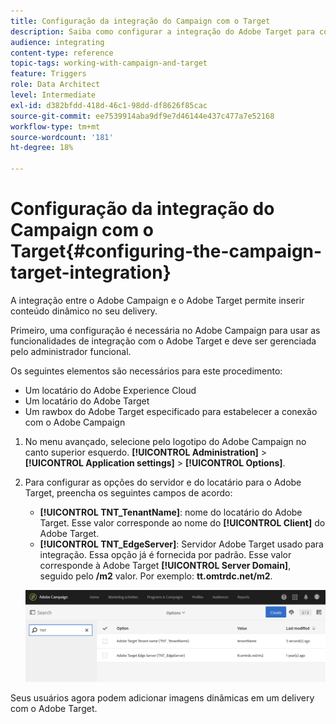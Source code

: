 ```yaml
---
title: Configuração da integração do Campaign com o Target
description: Saiba como configurar a integração do Adobe Target para começar a usar conteúdo dinâmico no Adobe Campaign.
audience: integrating
content-type: reference
topic-tags: working-with-campaign-and-target
feature: Triggers
role: Data Architect
level: Intermediate
exl-id: d382bfdd-418d-46c1-98dd-df8626f85cac
source-git-commit: ee7539914aba9df9e7d46144e437c477a7e52168
workflow-type: tm+mt
source-wordcount: '181'
ht-degree: 18%

---
```


# Configuração da integração do Campaign com o Target{#configuring-the-campaign-target-integration}

A integração entre o Adobe Campaign e o Adobe Target permite inserir conteúdo dinâmico no seu delivery.

Primeiro, uma configuração é necessária no Adobe Campaign para usar as funcionalidades de integração com o Adobe Target e deve ser gerenciada pelo administrador funcional.

Os seguintes elementos são necessários para este procedimento:

* Um locatário do Adobe Experience Cloud
* Um locatário do Adobe Target
* Um rawbox do Adobe Target especificado para estabelecer a conexão com o Adobe Campaign

1. No menu avançado, selecione pelo logotipo do Adobe Campaign no canto superior esquerdo. **[!UICONTROL Administration]** > **[!UICONTROL Application settings]** > **[!UICONTROL Options]**.
1. Para configurar as opções do servidor e do locatário para o Adobe Target, preencha os seguintes campos de acordo:

   * **[!UICONTROL TNT_TenantName]**: nome do locatário do Adobe Target. Esse valor corresponde ao nome do **[!UICONTROL Client]** do Adobe Target.
   * **[!UICONTROL TNT_EdgeServer]**: Servidor Adobe Target usado para integração. Essa opção já é fornecida por padrão. Esse valor corresponde à Adobe Target **[!UICONTROL Server Domain]**, seguido pelo **/m2** valor. Por exemplo: **tt.omtrdc.net/m2**.

   ![](assets/tar_options.png)

Seus usuários agora podem adicionar imagens dinâmicas em um delivery com o Adobe Target.
